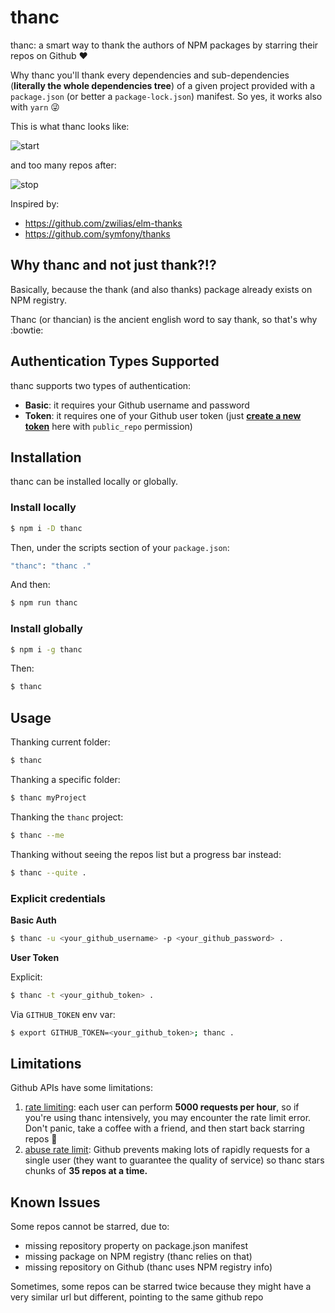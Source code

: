 # thanc
thanc: a smart way to thank the authors of NPM packages by starring their repos on Github :heart:

Why thanc you'll thank every dependencies and sub-dependencies (**literally the whole dependencies tree**) of a given project provided with a `package.json` (or better a `package-lock.json`) manifest.
So yes, it works also with `yarn` 😜

This is what thanc looks like:

![start](https://github.com/wilk/thanc/raw/master/start.png "start")

and too many repos after:

![stop](https://github.com/wilk/thanc/raw/master/stop.png "stop")

Inspired by:

- https://github.com/zwilias/elm-thanks
- https://github.com/symfony/thanks

## Why thanc and not just thank?!?
Basically, because the thank (and also thanks) package already exists on NPM registry.

Thanc (or thancian) is the ancient english word to say thank, so that's why :bowtie:

## Authentication Types Supported
thanc supports two types of authentication:

- **Basic**: it requires your Github username and password
- **Token**: it requires one of your Github user token (just **[create a new token](https://github.com/settings/tokens/new)** here with `public_repo` permission)

## Installation
thanc can be installed locally or globally.
 
### Install locally
```bash
$ npm i -D thanc
```

Then, under the scripts section of your `package.json`:
```bash
"thanc": "thanc ."
```

And then:
```bash
$ npm run thanc
```

### Install globally
```bash
$ npm i -g thanc
```

Then:
```bash
$ thanc
```

## Usage
Thanking current folder:

```bash
$ thanc
```

Thanking a specific folder:

```bash
$ thanc myProject
```

Thanking the `thanc` project:

```bash
$ thanc --me
```

Thanking without seeing the repos list but a progress bar instead:

```bash
$ thanc --quite .
```

### Explicit credentials

**Basic Auth**
```bash
$ thanc -u <your_github_username> -p <your_github_password> .
```

**User Token**

Explicit:
```bash
$ thanc -t <your_github_token> .
```

Via `GITHUB_TOKEN` env var:
```bash
$ export GITHUB_TOKEN=<your_github_token>; thanc .
```

## Limitations
Github APIs have some limitations:

1. [rate limiting](https://developer.github.com/v3/#rate-limiting): each user can perform **5000 requests per hour**, so if you're using thanc intensively, you may encounter the rate limit error. Don't panic, take a coffee with a friend, and then start back starring repos :muscle:
2. [abuse rate limit](https://developer.github.com/v3/#abuse-rate-limits): Github prevents making lots of rapidly requests for a single user (they want to guarantee the quality of service) so thanc stars chunks of **35 repos at a time.**

## Known Issues
Some repos cannot be starred, due to:

- missing repository property on package.json manifest
- missing package on NPM registry (thanc relies on that)
- missing repository on Github (thanc uses NPM registry info)

Sometimes, some repos can be starred twice because they might have a very similar url but different, pointing to the same github repo